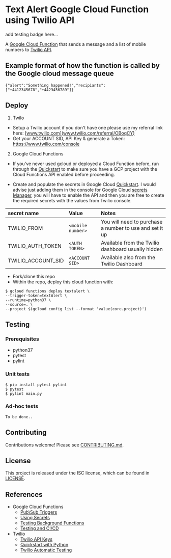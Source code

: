 # Text Alert Google Cloud Function using Twilio API

add testing badge here...

A [Google Cloud Function](https://cloud.google.com/functions/) that sends a message and a list of mobile numbers to [Twilio API](https://www.twilio.com/docs/usage/api).

## Example format of how the function is called by the Google cloud message queue

``{"alert":"Something happened!","recipiants":["+4412345678","+4423456789"]}``

## Deploy

1. Twilo
  * Setup a Twilio account if you don't have one please use my referral link here: [www.twilio.com](www.twilio.com/referral/OBoqCY)
  * Get your ACCOUNT SID, API Key & generate a Token: https://www.twilio.com/console

2. Google Cloud Functions
  * If you've never used gcloud or deployed a Cloud Function before, run through the [Quickstart](https://cloud.google.com/functions/docs/quickstart#functions-update-install-gcloud-node8) to make sure you have a GCP project with the Cloud Functions API enabled before proceeding.

  * Create and populate the secrets in Google Cloud [Quickstart](https://cloud.google.com/secret-manager/docs/quickstart).  I would advise just adding them in the console for Google Cloud [secrets Manager](https://console.cloud.google.com/security/secret-manager), you will have to enable the API and then you are free to create the required secrets with the values from Twilio console.  

  | secret name | Value |Notes|
  |:------------|:------|:----|
  |TWILIO_FROM  |``<mobile number>``| You will need to purchase a number to use and set it up|
  |TWILIO_AUTH_TOKEN|``<AUTH TOKEN>``| Available from the Twilio dashboard usually hidden|
  |TWILIO_ACCOUNT_SID|``<ACCOUNT SID>``| Available also from the Twilio Dashboard|


  * Fork/clone this repo
  * Within the repo, deploy this cloud function with:

  ```console
  $ gcloud functions deploy textalert \
  --trigger-token=textAlert \
  --runtime=python37 \
  --source=. \
  --project $(gcloud config list --format 'value(core.project)')
  ```


## Testing

### Prerequisites
* python37
* pytest
* pylint

### Unit tests
```console
$ pip install pytest pylint
$ pytest
$ pylint main.py
```

### Ad-hoc tests

```
To be done..
```

## Contributing
Contributions welcome! Please see [CONTRIBUTING.md](docs/CONTRIBUTING.md).

## License
This project is released under the ISC license, which can be found in [LICENSE](LICENSE).

## References
* Google Cloud Functions
  * [Pub\Sub Triggers](https://cloud.google.com/functions/docs/calling/pubsub)
  * [Using Secrets](https://cloud.google.com/secret-manager/docs/creating-and-accessing-secrets#secretmanager-create-secret-python)
  * [Testing Background Functions](https://cloud.google.com/functions/docs/testing/test-background)
  * [Testing and CI/CD](https://cloud.google.com/functions/docs/bestpractices/testing)
* Twilio
  * [Twilio API Keys](https://www.twilio.com/console)
  * [Quickstart with Python](https://www.twilio.com/docs/sms/quickstart/pythons)
  * [Twilio Automatic Testing](https://www.twilio.com/docs/sms/tutorials/automate-testing)
